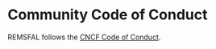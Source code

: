 # Community Code of Conduct

REMSFAL follows the [CNCF Code of Conduct](https://github.com/cncf/foundation/blob/main/code-of-conduct.md).
